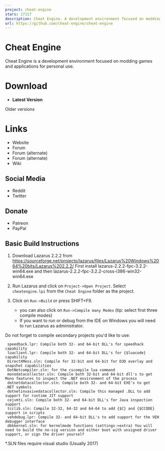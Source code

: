 ```yaml
---
project: cheat-engine
stars: 17117
description: Cheat Engine. A development environment focused on modding
url: https://github.com/cheat-engine/cheat-engine
---
```


Cheat Engine
============

Cheat Engine is a development environment focused on modding games and applications for personal use.

Download
========

-   **Latest Version**

Older versions

Links
=====

-   Website
-   Forum
-   Forum (alternate)
-   Forum (alternate)
-   Wiki

Social Media
------------

-   Reddit
-   Twitter

Donate
------

-   Patreon
-   PayPal

Basic Build Instructions
------------------------

1.  Download Lazarus 2.2.2 from https://sourceforge.net/projects/lazarus/files/Lazarus%20Windows%2064%20bits/Lazarus%202.2.2/ First install lazarus-2.2.2-fpc-3.2.2-win64.exe and then lazarus-2.2.2-fpc-3.2.2-cross-i386-win32-win64.exe
    
2.  Run Lazarus and click on `Project->Open Project`. Select `cheatengine.lpi` from the `Cheat Engine` folder as the project.
    
3.  Click on `Run->Build` or press SHIFT+F9.
    
    -   you can also click on `Run->Compile many Modes` (tip: select first three compile modes)
    -   If you want to run or debug from the IDE on Windows you will need to run Lazarus as administrator.

Do not forget to compile secondary projects you'd like to use:

```
 speedhack.lpr: Compile both 32- and 64-bit DLL's for speedhack capability
 luaclient.lpr: Compile both 32- and 64-bit DLL's for {$luacode} capability
 DirectXMess.sln: Compile for 32-bit and 64-bit for D3D overlay and snapshot capabilities
 DotNetcompiler.sln: for the cscompile lua command
 monodatacollector.sln: Compile both 32-bit and 64-bit dll's to get Mono features to inspect the .NET environment of the process    
 dotnetdatacollector.sln: Compile both 32- and 64-bit EXE's to get .NET symbols
 dotnetinvasivedatacollector.sln: Compile this managed .DLL to add support for runtime JIT support
 cejvmti.sln: Compile both 32- and 64-bit DLL's for Java inspection support
 tcclib.sln: Compile 32-32, 64-32 and 64-64 to add {$C} and {$CCODE} support in scripts
 vehdebug.lpr: Compile 32- and 64-bit DLL's to add support for the VEH debugger interface
 dbkkernel.sln: for kernelmode functions (settings->extra) You will need to build the no-sig version and either boot with unsigned driver support, or sign the driver yourself    
```

\*.SLN files require visual studio (Usually 2017)
